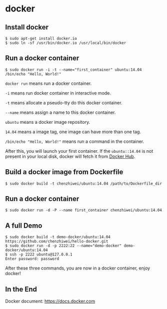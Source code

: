 # docker


## Install docker

```
$ sudo apt-get install docker.io
$ sudo ln -sf /usr/bin/docker.io /usr/local/bin/docker
```

## Run a docker container

```
$ sudo docker run -i -t --name="first_container" ubuntu:14.04 /bin/echo "Hello, World!"
```

`docker run` means run a docker container.

`-i` means run docker container in interactive mode.

`-t` means allocate a pseudo-tty do this docker container.

`--name` means assign a name to this docker container.

`ubuntu` means a docker image repository.

`14.04` means a image tag, one image can have more than one tag.

`/bin/echo "Hello, World!"` means run a command in the container.

After this, you will launch your first container. If the `ubuntu::14.04` is not present in your local disk, docker will fetch it from [Docker Hub][docker-hub-url].

[docker-hub-url]: https://hub.docker.com/

## Build a docker image from Dockerfile

```
$ sudo docker build -t chenzhiwei/ubuntu:14.04 /path/to/Dockerfile_dir
```

## Run a docker container

```
$ sudo docker run -d -P --name first_container chenzhiwei/ubuntu:14.04
```

## A full Demo

```
$ sudo docker build -t demo-docker/ubuntu:14.04 https://github.com/chenzhiwei/hello-docker.git
$ sudo docker run -d -p 2222:22 --name="demo-docker" demo-docker/ubuntu:14.04
$ ssh -p 2222 ubuntu@127.0.0.1
Enter password: password
```

After these three commands, you are now in a docker container, enjoy docker!

## In the End

Docker document: <https://docs.docker.com>
